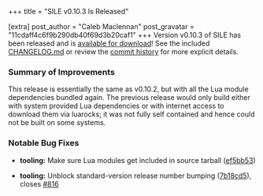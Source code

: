 +++
title = "SILE v0.10.3 Is Released"

[extra]
post_author = "Caleb Maclennan"
post_gravatar = "11cdaff4c6f9b290db40f69d3b20caf1"
+++
Version v0.10.3 of SILE has been released and is [available for download][release]! 
See the included [CHANGELOG.md][changelog] or review the [commit history][commits] for more explicit details.

### Summary of Improvements

This release is essentially the same as v0.10.2, but with all the Lua module dependencies bundled again.
The previous release would only build either with system provided Lua dependencies or with internet access to download them via luarocks; it was not fully self contained and hence could not be built on some systems.

### Notable Bug Fixes

* **tooling:** Make sure Lua modules get included in source tarball ([ef5bb53](https://github.com/sile-typesetter/sile/commit/ef5bb53e73204bed18edf89aa3aac67ef15846a2))
* **tooling:** Unblock standard-version release number bumping ([7b18cd5](https://github.com/sile-typesetter/sile/commit/7b18cd5decbc94879fd752c601cc73e25e41e8d6)), closes [#816](https://github.com/sile-typesetter/sile/issues/816)

  [release]: https://github.com/sile-typesetter/sile/releases/tag/v0.10.3
  [changelog]: https://github.com/sile-typesetter/sile/blob/master/CHANGELOG.md
  [commits]: https://github.com/sile-typesetter/sile/compare/v0.10.2...v0.10.3
  [wiki]: https://github.com/sile-typesetter/sile/wiki
